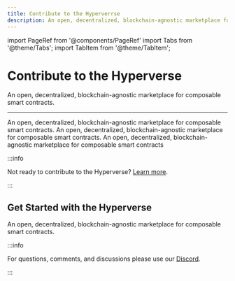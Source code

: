 ```yaml
---
title: Contribute to the Hyperverrse
description: An open, decentralized, blockchain-agnostic marketplace for composable smart contracts
---
```


import PageRef from '@components/PageRef'
import Tabs from '@theme/Tabs';
import TabItem from '@theme/TabItem';

# Contribute to the Hyperverse

An open, decentralized, blockchain-agnostic marketplace for composable smart contracts.

---

An open, decentralized, blockchain-agnostic marketplace for composable smart contracts. An open, decentralized, blockchain-agnostic marketplace for composable smart contracts. An open, decentralized, blockchain-agnostic marketplace for composable smart contracts

:::info

Not ready to contribute to the Hyperverse? [Learn more](../../docs/welcome.md).

:::

## Get Started with the Hyperverse

An open, decentralized, blockchain-agnostic marketplace for composable smart contracts.

<PageRef url="test" pageName="Section 1" />
<PageRef url="test" pageName="Section 2" />
<PageRef url="test" pageName="Section 3" />
<PageRef url="test" pageName="Section 4" />
<PageRef url="test" pageName="Section 5" />

:::info

For questions, comments, and discussions please use our [Discord](https://discord.com/invite/uqecGxg).

:::
